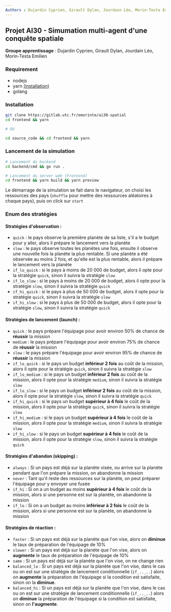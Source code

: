 ```yaml
---
Authors : Dujardin Cyprien, Girault Dylan, Jourdain Léo, Morin-Testa Emilien
---
```

## Projet AI30 - Simumation multi-agent d'une conquête spatiale
**Groupe apprentissage** : Dujardin Cyprien, Girault Dylan, Jourdain Léo, Morin-Testa Emilien

### Requirement
- nodejs
- yarn [(<u>installation</u>)](https://chore-update--yarnpkg.netlify.app/fr/docs/install)
- golang

### Installation 
```bash
git clone https://gitlab.utc.fr/emorinte/ai30-spatial
cd frontend && yarn

# OU

cd source_code && cd frontend && yarn
```

### Lancement de la simulation
```bash
# Lancement du backend
cd backend/cmd && go run .

# Lancement du server web (Frontend)
cd frontend && yarn build && yarn preview
```
Le démarrage de la simulation se fait dans le navigateur, on choisi les ressources des pays (`shuffle` pour mettre des ressources aléatoires à chaque pays), puis on click sur `start`

### Enum des stratégies
#### Stratégies d'observation :
- `quick` : le pays observe la première planète de sa liste, s'il a le budget pour y aller, alors il prépare le lancement vers la planète 
- `slow` : le pays observe toutes les planètes une fois, ensuite il observe une nouvelle fois la planète la plus rentable. Si une planète a été observée au moins 2 fois, et qu'elle est la plus rentable, alors il prépare le lancement vers la planète
- `if_lo_quick` : si le pays à moins de 20 000 de budget, alors il opte pour la stratégie `quick`, sinon il suivra la stratégie `slow`
- `if_lo_slow` : si le pays à moins de 20 000 de budget, alors il opte pour la stratégie `slow`, sinon il suivra la stratégie `quick`
- `if_hi_quick` : si le pays à plus de 50 000 de budget, alors il opte pour la stratégie `quick`, sinon il suivra la stratégie `slow`
- `if_hi_slow` : si le pays à plus de 50 000 de budget, alors il opte pour la stratégie `slow`, sinon il suivra la stratégie `quick`

#### Stratégies de lancement (launch) :
- `quick` : le pays prépare l'équipage pour avoir environ 50% de chance de **réussir** la mission
- `medium` : le pays prépare l'équipage pour avoir environ 75% de chance de **réussir** la mission
- `slow` : le pays prépare l'équipage pour avoir environ 95% de chance de **réussir** la mission
- `if_lo_quick` : si le pays un budget **inférieur 2 fois** au coût de la mission, alors il opte pour la stratégie `quick`, sinon il suivra la stratégie `slow`
- `if_lo_medium` : si le pays un budget **inférieur 2 fois** au coût de la mission, alors il opte pour la stratégie `medium`, sinon il suivra la stratégie `slow`
- `if_lo_slow` : si le pays un budget **inférieur 2 fois** au coût de la mission, alors il opte pour la stratégie `slow`, sinon il suivra la stratégie `quick`
- `if_hi_quick` : si le pays un budget **supérieur à 4 fois** le coût de la mission, alors il opte pour la stratégie `quick`, sinon il suivra la stratégie `slow`
- `if_hi_medium` : si le pays un budget **supérieur à 4 fois** le coût de la mission, alors il opte pour la stratégie `medium`, sinon il suivra la stratégie `slow`
- `if_hi_slow` : si le pays un budget **supérieur à 4 fois** le coût de la mission, alors il opte pour la stratégie `slow`, sinon il suivra la stratégie `quick`

#### Stratégies d'abandon (skipping) :
- `always` : Si un pays est déjà sur la planète visée, ou arrive sur la planète pendant que l'on prépare la mission, on abandonne la mission
- `never` : Tant qu'il reste des ressources sur la planète, on peut préparer l'équipage pour y envoyer une fusée
- `if_hi` : Si on a un budget au moins **supérieur à 4 fois** le coût de la mission, alors si une personne est sur la planète, on abandonne la mission
- `if_lo` : Si on a un budget au moins **inférieur à 2 fois** le coût de la mission, alors si une personne est sur la planète, on abandonne la mission

#### Stratégies de réaction :
- `faster` : Si un pays est déjà sur la planète que l'on vise, alors on **diminue** le taux de préparation de l'équipage de 10%
- `slower` : Si un pays est déjà sur la planète que l'on vise, alors on **augmente** le taux de préparation de l'équipage de 10%
- `same` : Si un pays est déjà sur la planète que l'on vise, on ne change rien
- `balanced_lo` : Si un pays est déjà sur la planète que l'on vise, dans le cas ou on est sur une stratégie de lancement conditionnelle (`if_.._..`) alors on **augmente** la préparation de l'équipage si la condition est satisfaite, sinon on la **diminue**.
- `balanced_hi` : Si un pays est déjà sur la planète que l'on vise, dans le cas ou on est sur une stratégie de lancement conditionnelle (`if_.._..`) alors on **diminue** la préparation de l'équipage si la condition est satisfaite, sinon on **l'augmente**.
 

